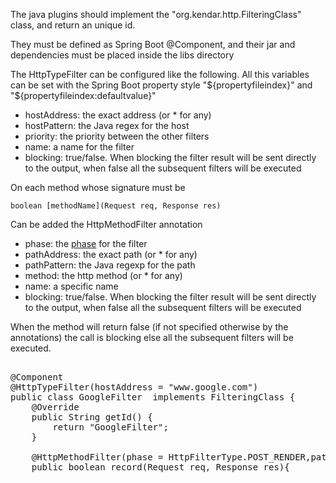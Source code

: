 The java plugins should implement the "org.kendar.http.FilteringClass" class,
and return an unique id.

They must be defined as Spring Boot @Component, and their jar and dependencies must be placed
inside the libs directory

The HttpTypeFilter can be configured like the following. All this variables can be set with
the Spring Boot property style "${propertyfileindex}" and "${propertyfileindex:defaultvalue}"

* hostAddress: the exact address (or * for any)
* hostPattern: the Java regex for the host
* priority: the priority between the other filters
* name: a name for the filter
* blocking: true/false. When blocking the filter result will be sent directly to
  the output, when false all the subsequent filters will be executed

On each method whose signature must be
    
    boolean [methodName](Request req, Response res)

Can be added the HttpMethodFilter annotation

* phase: the [phase](docs/lifecyvle.md) for the filter
* pathAddress: the exact path (or * for any)
* pathPattern: the Java regexp for the path
* method: the http method (or * for any)
* name: a specific name
* blocking: true/false. When blocking the filter result will be sent directly to
  the output, when false all the subsequent filters will be executed
  
When the method will return false (if not specified otherwise by the annotations) the call is blocking
else all the subsequent filters will be executed.

<pre>

@Component
@HttpTypeFilter(hostAddress = "www.google.com")
public class GoogleFilter  implements FilteringClass {
    @Override
    public String getId() {
        return "GoogleFilter";
    }

    @HttpMethodFilter(phase = HttpFilterType.POST_RENDER,pathAddress ="/test",method = "POST")
    public boolean record(Request req, Response res){
</pre>